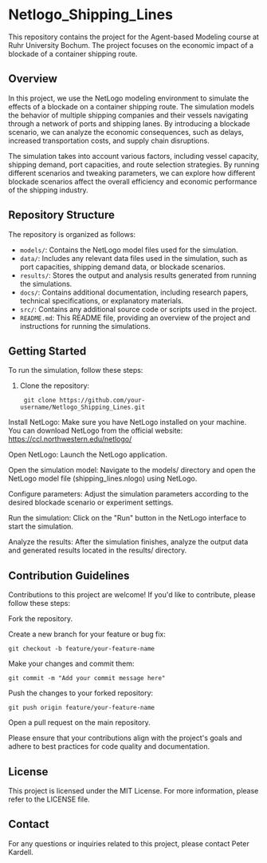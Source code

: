 # Netlogo_Shipping_Lines

This repository contains the project for the Agent-based Modeling course at Ruhr University Bochum. The project focuses on the economic impact of a blockade of a container shipping route.

## Overview

In this project, we use the NetLogo modeling environment to simulate the effects of a blockade on a container shipping route. The simulation models the behavior of multiple shipping companies and their vessels navigating through a network of ports and shipping lanes. By introducing a blockade scenario, we can analyze the economic consequences, such as delays, increased transportation costs, and supply chain disruptions.

The simulation takes into account various factors, including vessel capacity, shipping demand, port capacities, and route selection strategies. By running different scenarios and tweaking parameters, we can explore how different blockade scenarios affect the overall efficiency and economic performance of the shipping industry.

## Repository Structure

The repository is organized as follows:

- `models/`: Contains the NetLogo model files used for the simulation.
- `data/`: Includes any relevant data files used in the simulation, such as port capacities, shipping demand data, or blockade scenarios.
- `results/`: Stores the output and analysis results generated from running the simulations.
- `docs/`: Contains additional documentation, including research papers, technical specifications, or explanatory materials.
- `src/`: Contains any additional source code or scripts used in the project.
- `README.md`: This README file, providing an overview of the project and instructions for running the simulations.

## Getting Started

To run the simulation, follow these steps:

1. Clone the repository:


        git clone https://github.com/your-username/Netlogo_Shipping_Lines.git

  Install NetLogo: Make sure you have NetLogo installed on your machine. You can download NetLogo from the official website: https://ccl.northwestern.edu/netlogo/

  Open NetLogo: Launch the NetLogo application.

  Open the simulation model: Navigate to the models/ directory and open the NetLogo model file (shipping_lines.nlogo) using NetLogo.

  Configure parameters: Adjust the simulation parameters according to the desired blockade scenario or experiment settings.

  Run the simulation: Click on the "Run" button in the NetLogo interface to start the simulation.

  Analyze the results: After the simulation finishes, analyze the output data and generated results located in the results/ directory.

## Contribution Guidelines

Contributions to this project are welcome! If you'd like to contribute, please follow these steps:

  Fork the repository.

  Create a new branch for your feature or bug fix:



    git checkout -b feature/your-feature-name

  Make your changes and commit them:



    git commit -m "Add your commit message here"

Push the changes to your forked repository:



    git push origin feature/your-feature-name

Open a pull request on the main repository.

Please ensure that your contributions align with the project's goals and adhere to best practices for code quality and documentation.
## License

This project is licensed under the MIT License. For more information, please refer to the LICENSE file.
## Contact

For any questions or inquiries related to this project, please contact Peter Kardell.
